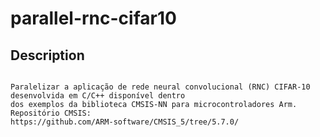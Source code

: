 # parallel-rnc-cifar10

## Description

```

Paralelizar a aplicação de rede neural convolucional (RNC) CIFAR-10 desenvolvida em C/C++ disponível dentro
dos exemplos da biblioteca CMSIS-NN para microcontroladores Arm. Repositório CMSIS:
https://github.com/ARM-software/CMSIS_5/tree/5.7.0/

```
